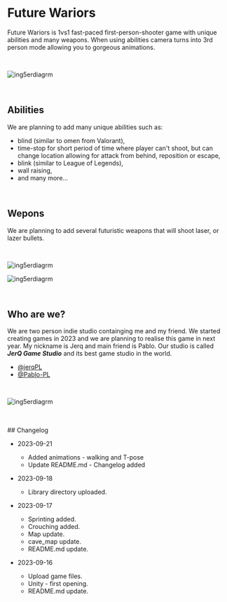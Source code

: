 # Future Wariors
 Future Wariors is 1vs1 fast-paced first-person-shooter game with unique abilities and many weapons. When using abilities camera turns into 3rd person mode allowing you to gorgeous animations.

<br>

![ing5erdiagrm](https://i.imgur.com/qDHDQHc.png)

<br>

## Abilities
 We are planning to add many unique abilities such as:
  - blind (similar to omen from Valorant), <br>
  - time-stop for short period of time where player can't shoot, but can change location allowing for attack from behind, reposition or escape, <br>
  - blink (similar to League of Legends), <br>
  - wall raising, <br>
  - and many more...

<br>

## Wepons
 We are planning to add several futuristic weapons that will shoot laser, or lazer bullets.

 <br>

![ing5erdiagrm](https://i.imgur.com/3qbzDHr.png)

![ing5erdiagrm](https://i.imgur.com/KD2glYa.jpg)

<br>

## Who are we?
We are two person indie studio containging me and my friend. We started creating games in 2023 and we are planning to realise this game in next year. My nickname is Jerq and main friend is Pablo. Our studio is called ***JerQ Game Studio*** and its best game studio in the world.

- [@jerqPL](https://github.com/jerqPL)
- [@Pablo-PL](https://github.com/Pablo-PL)

<br>

![ing5erdiagrm](https://i.imgur.com/2BP0M9B.png)

<br>

<br>
## Changelog

* 2023-09-21
  * Added animations - walking and T-pose
  * Update README.md - Changelog added

* 2023-09-18
  * Library directory uploaded.

* 2023-09-17
  * Sprinting added.
  * Crouching added.
  * Map update.
  * cave_map update.
  * README.md update.

* 2023-09-16
  * Upload game files.
  * Unity - first opening.
  * README.md update.
<br>
